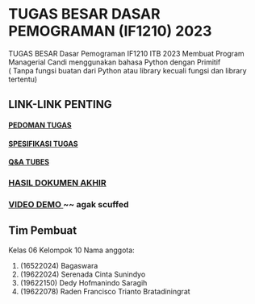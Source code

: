 # TUGAS BESAR DASAR PEMOGRAMAN (IF1210) 2023 
TUGAS BESAR Dasar Pemograman IF1210 ITB 2023
Membuat Program Managerial Candi menggunakan bahasa Python dengan Primitif  
( Tanpa fungsi buatan dari Python atau library kecuali fungsi dan library tertentu)

## LINK-LINK PENTING
#### <a href="https://docs.google.com/document/d/1XNVcb0JZirXjLzVzrndS5oW0cxSJhGls_bgsmu1RE70/edit?usp=sharing"> PEDOMAN TUGAS </a>
#### <a href="https://docs.google.com/document/d/1SfRmwm0mhu1Wn39ykBh1uKojFtlt4xTW1kAtWCJTH5Y/edit?usp=sharing"> SPESIFIKASI TUGAS </a>
#### <a href="https://docs.google.com/spreadsheets/d/1GIMxrDNAvmwQeRGF_hv8kTSL_yHDYX4gQsluo3yhabs/edit?usp=sharing"> Q&A TUBES </a>    

### <a href="https://docs.google.com/document/d/1Z7OxeUuka8LB869OlVKePB_hvXp1Qt0c7EO3FEEQsd0/edit?usp=sharing"> HASIL DOKUMEN AKHIR </a>
### <a href="https://youtu.be/vwz0JVAhjwQ"> VIDEO DEMO </a> ~~ agak scuffed
## Tim Pembuat
Kelas 06
Kelompok 10
Nama anggota: 
  1. (16522024) Bagaswara
  2. (19622024) Serenada Cinta Sunindyo
  3. (19622150) Dedy Hofmanindo Saragih
  4. (19622078) Raden Francisco Trianto Bratadiningrat 
